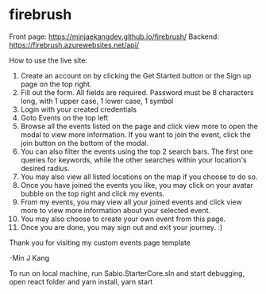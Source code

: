 # firebrush

Front page: https://minjaekangdev.github.io/firebrush/
Backend: https://firebrush.azurewebsites.net/api/

How to use the live site: 
1. Create an account on by clicking the Get Started button or the Sign up page on the top right. 
2. Fill out the form. All fields are required. Password must be 8 characters long, with 1 upper case, 1 lower case, 1 symbol 
3. Login with your created credentials 
4. Goto Events on the top left 
5. Browse all the events listed on the page and click view more to open the modal to view more information. If you want to join the event, click the join button on the bottom of the modal. 
6. You can also filter the events using the top 2 search bars. The first one queries for keywords, while the other searches within your location's desired radius. 
7. You may also view all listed locations on the map if you choose to do so. 
8. Once you have joined the events you like, you may click on your avatar bubble on the top right and click my events.
9. From my events, you may view all your joined events and click view more to view more information about your selected event. 
10. You may also choose to create your own event from this page. 
11. Once you are done, you may sign out and exit your journey. :) 

Thank you for visiting my custom events page template 

-Min J Kang


To run on local machine, run Sabio.StarterCore.sln and start debugging, open react folder and yarn install, yarn start 

